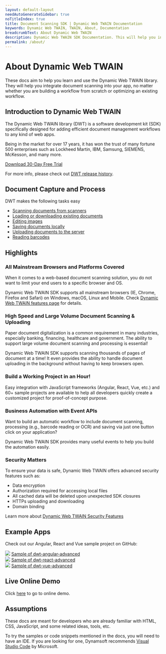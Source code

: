 ```yaml
---
layout: default-layout
needAutoGenerateSidebar: true
noTitleIndex: true
title: Document Scanning SDK | Dynamic Web TWAIN Documentation
keywords: Dynamic Web TWAIN, TWAIN, About, Documentation
breadcrumbText: About Dynamic Web TWAIN
description: Dynamic Web TWAIN SDK Documentation. This will help you integrate document scanning into your app, no matter whether you are building a workflow from scratch or optimizing an existing workflow.
permalink: /about/
---
```


# About Dynamic Web TWAIN

These docs aim to help you learn and use the Dynamic Web TWAIN library. They will help you integrate document scanning into your app, no matter whether you are building a workflow from scratch or optimizing an existing workflow.

## Introduction to Dynamic Web TWAIN

The Dynamic Web TWAIN library (DWT) is a software development kit (SDK) specifically designed for adding efficient document management workflows to any kind of web apps.

Being in the market for over 17 years, it has won the trust of many fortune 500 enterprises such as Lockheed Martin, IBM, Samsung, SIEMENS, McKesson, and many more. 

<a class="btn d-btn bgOrange hide-sm hide-xs" href="https://www.dynamsoft.com/web-twain/downloads">Download 30-Day Free Trial</a>

For more info, please check out <a href="{{site.info}}schedule/stable.html" target="_blank">DWT release history</a>.

## Document Capture and Process

DWT makes the following tasks easy

* [Scanning documents from scanners]({{site.hello-world}}scanning.html)
* [Loading or downloading existing documents]({{site.extended-usage}}file-import.html)
* [Editing images]({{site.indepth}}features/edit.html)
* [Saving documents locally]({{site.indepth}}features/output.html#save)
* [Uploading documents to the server]({{site.indepth}}features/output.html#upload)
* [Reading barcodes]({{site.indepth}}features/barcode.html)

## Highlights

### All Mainstream Browsers and Platforms Covered

When it comes to a web-based document scanning solution, you do not want to limit your end users to a specific browser and OS.

Dynamic Web TWAIN SDK supports all mainstream browsers (IE, Chrome, Firefox and Safari) on Windows, macOS, Linux and Mobile. Check [Dynamic Web TWAIN features page](https://www.dynamsoft.com/web-twain/features/) for details.

### High Speed and Large Volume Document Scanning & Uploading

Paper document digitalization is a common requirement in many industries, especially banking, financing, healthcare and government. The ability to support large volume document scanning and processing is essential!

Dynamic Web TWAIN SDK supports scanning thousands of pages of document at a time! It even provides the ability to handle document uploading in the background without having to keep browsers open.

### Build a Working Project in an Hour!

Easy integration with JavaScript frameworks (Angular, React, Vue, etc.) and 60+ sample projects are available to help all developers quickly create a customized project for proof-of-concept purpose. 

### Business Automation with Event APIs

Want to build an automatic workflow to include document scanning, processing (e.g., barcode reading or OCR) and saving via just one button click on your application? 

Dynamic Web TWAIN SDK provides many useful events to help you build the automation easily.

### Security Matters

To ensure your data is safe, Dynamic Web TWAIN offers advanced security features such as:
*	Data encryption
*	Authorization required for accessing local files
*	All cached data will be deleted upon unexpected SDK closures
*	HTTPs uploading and downloading
*	Domain binding

Learn more about [Dynamic Web TWAIN Security Features](https://www.dynamsoft.com/Products/Dynamic-Web-TWAIN-Security-Features.pdf)


## Example Apps

Check out our Angular, React and Vue sample project on GitHub:

![](https://www.dynamsoft.com/web-twain/docs/assets/imgs/download.png) [Sample of dwt-angular-advanced](https://github.com/dynamsoft-dwt/dwt-angular-advanced)  
![](https://www.dynamsoft.com/web-twain/docs/assets/imgs/download.png) [Sample of dwt-react-advanced](https://github.com/Dynamsoft/web-twain-react-advanced)  
![](https://www.dynamsoft.com/web-twain/docs/assets/imgs/download.png) [Sample of dwt-vue-advanced](https://github.com/Dynamsoft/web-twain-vue-advanced)

## Live Online Demo

Click <a href="https://demo.dynamsoft.com/web-twain/" target="_blank">here</a> to go to online demo.

## Assumptions

These docs are meant for developers who are already familiar with HTML, CSS, JavaScript, and some related ideas, tools, etc.

To try the samples or code snippets mentioned in the docs, you will need to have an IDE. If you are looking for one, Dynamsoft recommends <a href="https://code.visualstudio.com/" target="_blank">Visual Studio Code</a> by Microsoft.
